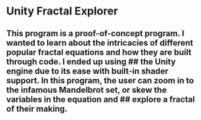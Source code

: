 # Unity Fractal Explorer
 
## This program is a proof-of-concept program. I wanted to learn about the intricacies of different popular fractal equations and how they are built through code. I ended up using ## the Unity engine due to its ease with built-in shader support. In this program, the user can zoom in to the infamous Mandelbrot set, or skew the variables in the equation and ## explore a fractal of their making. 
